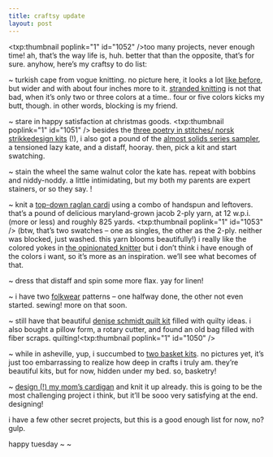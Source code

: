 ```yaml
---
title: craftsy update    
layout: post
---
```


<span class="pic"><txp:thumbnail poplink="1" id="1052" /></span>too many projects, never enough time! ah, that&#8217;s the way life is, huh. better that than the opposite, that&#8217;s for sure. anyhow, here&#8217;s my craftsy to do list:

~ turkish cape from vogue knitting. no picture here, it looks a lot [like before][1], but wider and with about four inches more to it. [stranded knitting][2] is not that bad, when it&#8217;s only two or three colors at a time.. four or five colors kicks my butt, though. in other words, blocking is my friend. 

~ stare in happy satisfaction at christmas goods. <span class="pic"><txp:thumbnail poplink="1" id="1051" /></span> besides the [three poetry in stitches/ norsk strikkedesign kits][3] (!), i also got a pound of the [almost solids series sampler][4], a tensioned lazy kate, and a distaff, hooray. then, pick a kit and start swatching.

~ stain the wheel the same walnut color the kate has. repeat with bobbins and niddy-noddy. a little intimidating, but my both my parents are expert stainers, or so they say. !

~ knit a [top-down raglan cardi][5] using a combo of handspun and leftovers. that&#8217;s a pound of delicious maryland-grown jacob 2-ply yarn, at 12 w.p.i. (more or less) and roughly 825 yards. <span class="pic"><txp:thumbnail poplink="1" id="1053" /></span> (btw, that&#8217;s two swatches &#8211; one as singles, the other as the 2-ply. neither was blocked, just washed. this yarn blooms beautifully!) i really like the colored yokes in [the opinionated knitter][6] but i don&#8217;t think i have enough of the colors i want, so it&#8217;s more as an inspiration. we&#8217;ll see what becomes of that.

~ dress that distaff and spin some more flax. yay for linen!

~ i have two [folkwear][7] patterns &#8211; one halfway done, the other not even started. sewing! more on that soon.

~ still have that beautiful [denise schmidt quilt kit][8] filled with quilty ideas. i also bought a pillow form, a rotary cutter, and found an old bag filled with fiber scraps. quilting!<span class="pic"><txp:thumbnail poplink="1" id="1050" /></span>

~ while in asheville, yup, i succumbed to [two basket kits][9]. no pictures yet, it&#8217;s just too embarrassing to realize how deep in crafts i truly am. they&#8217;re beautiful kits, but for now, hidden under my bed. so, basketry!

~ [design (!) my mom&#8217;s cardigan][1] and knit it up already. this is going to be the most challenging project i think, but it&#8217;ll be sooo very satisfying at the end. designing! 

i have a few other secret projects, but this is a good enough list for now, no? gulp. 

happy tuesday ~ ~

 [1]: http://mellowtrouble.net/2006/12/03/i-miss-my-table
 [2]: http://www.flickr.com/groups/strandedcolorwork/
 [3]: http://mellowtrouble.net/2006/12/27/and-now-some-down-time
 [4]: http://www.spunkyhats.com/acc_fiberalmostsolid.htm
 [5]: http://www.cosmicpluto.com/blog/?page_id=397
 [6]: http://www.schoolhousepress.com/gen_books.htm
 [7]: http://www.folkwear.com/
 [8]: http://mellowtrouble.net/2006/11/07/some-crafting
 [9]: http://www.earthguild.com/products/basketry/baskits/baskkits.htm